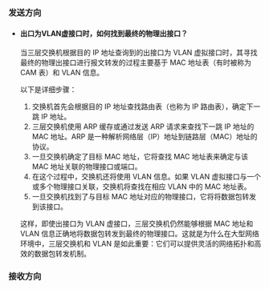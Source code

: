 
### 发送方向
- #### 出口为VLAN虚接口时，如何找到最终的物理出接口？

	当三层交换机根据目的 IP 地址查询到的出接口为 VLAN 虚拟接口时，其寻找最终的物理出接口进行报文转发的过程主要基于 MAC 地址表（有时被称为 CAM 表）和 VLAN 信息。

	以下是详细步骤：
	1. 交换机首先会根据目的 IP 地址查找路由表（也称为 IP 路由表），确定下一跳 IP 地址。
	2.	三层交换机使用 ARP 缓存或通过发送 ARP 请求来查找下一跳 IP 地址的 MAC 地址。ARP 是一种解析网络层（IP）地址到链路层（MAC）地址的协议。
	3.	一旦交换机确定了目标 MAC 地址，它将查找 MAC 地址表来确定与该 MAC 地址关联的物理接口或端口。
	4.	在这个过程中，交换机还将使用 VLAN 信息。如果 VLAN 虚拟接口与一个或多个物理接口关联，交换机将查找在相应 VLAN 中的 MAC 地址表。
	5.	一旦交换机找到了与目标 MAC 地址对应的物理接口，它将将数据包转发到该接口。 

	 这样，即使出接口为 VLAN 虚接口，三层交换机仍然能够根据 MAC 地址和 VLAN 信息正确地将数据包转发到最终的物理接口。这就是为什么在大型网络环境中，三层交换机和 VLAN 是如此重要：它们可以提供灵活的网络拓扑和高效的数据包转发机制。






### 接收方向
